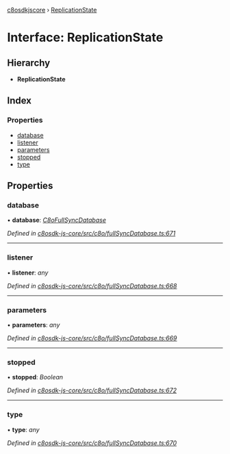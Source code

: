 [c8osdkjscore](../README.md) › [ReplicationState](replicationstate.md)

# Interface: ReplicationState

## Hierarchy

* **ReplicationState**

## Index

### Properties

* [database](replicationstate.md#database)
* [listener](replicationstate.md#listener)
* [parameters](replicationstate.md#parameters)
* [stopped](replicationstate.md#stopped)
* [type](replicationstate.md#type)

## Properties

###  database

• **database**: *[C8oFullSyncDatabase](../classes/c8ofullsyncdatabase.md)*

*Defined in [c8osdk-js-core/src/c8o/fullSyncDatabase.ts:671](https://github.com/convertigo/c8osdk-angular/blob/759fcb2/src/c8o/fullSyncDatabase.ts#L671)*

___

###  listener

• **listener**: *any*

*Defined in [c8osdk-js-core/src/c8o/fullSyncDatabase.ts:668](https://github.com/convertigo/c8osdk-angular/blob/759fcb2/src/c8o/fullSyncDatabase.ts#L668)*

___

###  parameters

• **parameters**: *any*

*Defined in [c8osdk-js-core/src/c8o/fullSyncDatabase.ts:669](https://github.com/convertigo/c8osdk-angular/blob/759fcb2/src/c8o/fullSyncDatabase.ts#L669)*

___

###  stopped

• **stopped**: *Boolean*

*Defined in [c8osdk-js-core/src/c8o/fullSyncDatabase.ts:672](https://github.com/convertigo/c8osdk-angular/blob/759fcb2/src/c8o/fullSyncDatabase.ts#L672)*

___

###  type

• **type**: *any*

*Defined in [c8osdk-js-core/src/c8o/fullSyncDatabase.ts:670](https://github.com/convertigo/c8osdk-angular/blob/759fcb2/src/c8o/fullSyncDatabase.ts#L670)*
